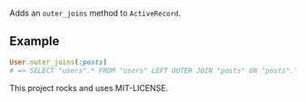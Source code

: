 Adds an `outer_joins` method to `ActiveRecord`.

## Example
```ruby
User.outer_joins(:posts)
# => SELECT "users".* FROM "users" LEFT OUTER JOIN "posts" ON "posts"."user_id" = "users"."id"
```

This project rocks and uses MIT-LICENSE.
